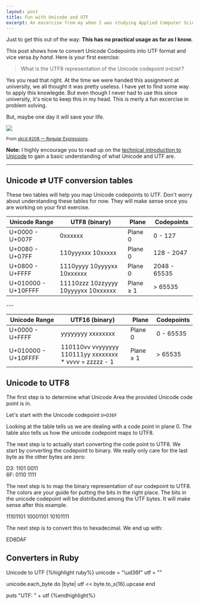 ```yaml
---
layout: post
title: Fun with Unicode and UTF
excerpt: An excercise from my when I was studying Applied Computer Science.
---
```

Just to get this out of the way: **This has no practical usage as far as I know.**

This post shows how to convert Unicode Codepoints into UTF format and vice versa *by hand*. Here is your first exercise:

> What is the UTF8 representation of the Unicode codepoint `U+D36F`?

Yes you read that right. At the time we were handed this assignment at university, we all thought it was pretty useless. I have yet to find some way to apply this knowlegde. But even though I never had to use this since university, it's nice to keep this in my head. This is merly a fun excercise in problem solving.

But, maybe one day it will save your life.

<img src="http://imgs.xkcd.com/comics/regular_expressions.png" />

<small class="text-muted">From <a href="https://xkcd.com/208/">xkcd #208 &mdash; Regular Expressions</a>.</small>

**Note:** I highly encourage you to read up on the [technical introduction to Unicode](http://www.unicode.org/standard/principles.html) to gain a basic understanding of what Unicode and UTF are.

---

## Unicode &#8644; UTF conversion tables

These two tables will help you map Unicode codepoints to UTF. Don't worry about understanding these tables for now. They will make sense once you are working on your first exercise.

<table class="table table-striped table-hover unicode">
  <thead>
  <tr>
    <th>Unicode Range</th>
    <th>UTF8 (binary)</th>
    <th>Plane</th>
    <th>Codepoints</th>
  </tr>
  </thead>
  <tbody>

  <tr>
    <td>U+00<span class="bg-green">00</span> - U+00<span class="bg-green">7F</span></td>
    <td>0<span class="bg-green">xxxxxx</span></td>
    <td>Plane 0</td>
    <td>0 - 127</td>
  </tr>

  <tr>
    <td>U+<span class="bg-orange">00</span><span class="bg-green">80</span> - U+<span class="bg-orange">07</span><span class="bg-green">FF</span></td>
    <td>110<span class="bg-orange">yyy</span><span class="bg-green">xxx</span> 10<span class="bg-green">xxxxx</span></td>
    <td>Plane 0</td>
    <td>128 - 2047</td>
  </tr>

  <tr>
    <td>U+<span class="bg-orange">08</span><span class="bg-green">00</span> - U+<span class="bg-orange">FF</span><span class="bg-green">FF</span></td>
    <td>1110<span class="bg-orange">yyyy</span> 10<span class="bg-orange">yyyy</span><span class="bg-green">xx</span> 10<span class="bg-green">xxxxxx</span></td>
    <td>Plane 0</td>
    <td>2048 - 65535</td>
  </tr>

  <tr>
    <td>U+<span class="bg-blue">01</span><span class="bg-orange">00</span><span class="bg-green">00</span> - U+<span class="bg-blue">10</span><span class="bg-orange">FF</span><span class="bg-green">FF</span></td>
    <td>11110<span class="bg-blue">zzz</span> 10<span class="bg-blue">zz</span><span class="bg-orange">yyyy</span> 10<span class="bg-orange">yyyy</span><span class="bg-green">xx</span> 10<span class="bg-green">xxxxxx</span></td>
    <td>Plane &#8805; 1</td>
    <td>&gt; 65535</td>
  </tr>
  </tbody>
</table>
---
<table class="table table-striped table-hover unicode">
  <thead>
  <tr>
    <th>Unicode Range</th>
    <th>UTF16 (binary)</th>
    <th>Plane</th>
    <th>Codepoints</th>
  </tr>
  </thead>
  <tbody>

  <tr>
    <td>U+<span class="bg-orange">00</span><span class="bg-green">00</span> - U+<span class="bg-orange">FF</span><span class="bg-green">FF</span></td>
    <td><span class="bg-orange">yyyyyyyy</span>  <span class="bg-green">xxxxxxxx</span></td>
    <td>Plane 0</td>
    <td>0 - 65535</td>
  </tr>

  <tr>
    <td>U+<span class="bg-blue">01</span><span class="bg-orange">00</span><span class="bg-green">00</span> - U+<span class="bg-blue">10</span><span class="bg-orange">FF</span><span class="bg-green">FF</span></td>
    <td>
      110110<span class="bg-pink">vv</span> <span class="bg-pink">vv</span><span class="bg-orange">yyyyyy</span> 110111<span class="bg-orange">yy</span> <span class="bg-green">xxxxxxxx</span><br />
      * <span class="bg-pink">vvvv</span> = <span class="bg-blue">zzzzz</span> - 1
    </td>
    <td>Plane &#8805; 1</td>
    <td>&gt; 65535</td>
  </tr>
  </tbody>
</table>

## Unicode to UTF8

The first step is to determine what Unicode Area the provided Unicode code point is in.

Let's start with the Unicode codepoint `U+D36F`

Looking at the table tells us we are dealing with a code point in plane 0. The table also tells us how the unicode codepoint maps to UTF8.

The next step is to actually start converting the code point to UTF8.
We start by converting the codepoint to binary.
We really only care for the last byte as the other bytes are zero:

<p class="unicode">
D3: <span class="bg-orange">1101 0011</span><br />
6F: <span class="bg-green">0110 1111</span>
</p>

The next step is to map the binary representation of our codepoint to UTF8. The colors are your guide for putting the bits in the right place. The bits in the unicode codepoint will be distributed among the UTF bytes. It will make sense after this example.
<p class="unicode">
1110<span class="bg-orange">1101</span> 10<span class="bg-orange">0011</span><span class="bg-green">01</span> 10<span class="bg-green">101111</span>
</p>

The next step is to convert this to hexadecimal. We end up with:

ED8DAF


## Converters in Ruby

Unicode to UTF
{%highlight ruby%}
unicode = "\ud36f"
utf = ""

unicode.each_byte do |byte|
  utf << byte.to_s(16).upcase
end

puts "UTF: " + utf
{%endhighlight%}

